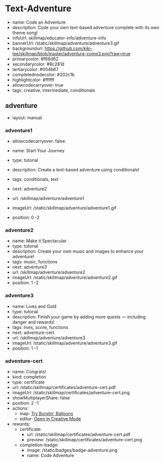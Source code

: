 # Text-Adventure
* name: Code an Adventure
* description: Code your own text-based adventure complete with its own theme song!
* infoUrl: skillmap/educator-info/adventure-info
* bannerUrl: /static/skillmap/adventure/adventure3.gif
* backgroundurl: https://github.com/kiki-lee/skillmap/blob/master/adventure-comp3.png?raw=true
* primarycolor: #f69d62
* secondarycolor: #8c281d
* tertiarycolor: #004b87
* completednodecolor: #202c1b
* highlightcolor: #ffffff
* allowcodecarryover: true
* tags: creative, intermediate, conditionals


## adventure
* layout: manual


### adventure1
* allowcodecarryover: false

* name: Start Your Journey
* type: tutorial
* description: Create a text-based adventure using conditionals!
* tags: conditionals, text
* next: adventure2
* url: /skillmap/adventure/adventure1
* imageUrl: /static/skillmap/adventure/adventure1.gif
* position: 0 -2



### adventure2
* name: Make it Spectacular
* type: tutorial
* description: Create your own music and images to enhance your adventure!
* tags: music, functions
* next: adventure3
* url: /skillmap/adventure/adventure2
* imageUrl: /static/skillmap/adventure/adventure2.gif
* position: 1 -2


### adventure3
* name: Lives and Gold
* type: tutorial
* description: Finish your game by adding more quests — including danger and rewards!
* tags: lives, score, functions
* next: adventure-cert
* url: /skillmap/adventure/adventure3
* imageUrl: /static/skillmap/adventure/adventure3.gif
* position: 1 -1




### adventure-cert
* name: Congrats!
* kind: completion
* type: certificate
* url: /static/skillmap/certificates/adventure-cert.pdf
* imageUrl: /static/skillmap/certificates/adventure-cert.png
* showMultiplayerShare: false
* position: 2 -1
* actions:
    * map: [Try Burstin' Balloons](/skillmap/balloon)
    * editor: [Open in Creative Mode](/)
* rewards:
    * certificate:
        * url: /static/skillmap/certificates/adventure-cert.pdf
        * preview: /static/skillmap/certificates/adventure-cert.png
    * completion-badge:
        * image: /static/badges/badge-adventure.png
        * name: Code Adventure
